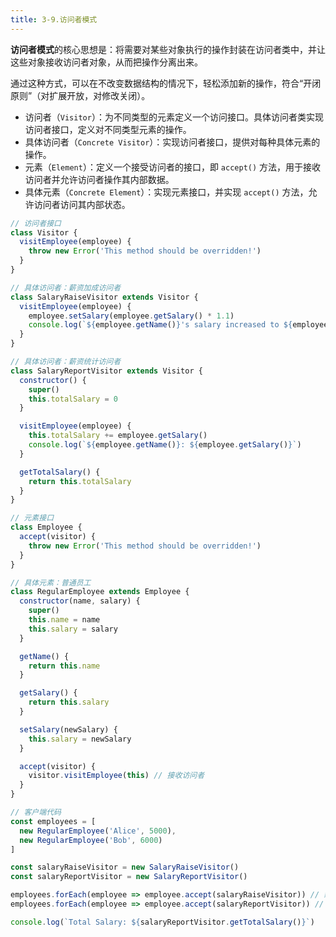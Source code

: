 ```yaml
---
title: 3-9.访问者模式
---
```


**访问者模式**的核心思想是：将需要对某些对象执行的操作封装在访问者类中，并让这些对象接收访问者对象，从而把操作分离出来。

通过这种方式，可以在不改变数据结构的情况下，轻松添加新的操作，符合“开闭原则”（对扩展开放，对修改关闭）。

- 访问者（`Visitor`）：为不同类型的元素定义一个访问接口。具体访问者类实现访问者接口，定义对不同类型元素的操作。
- 具体访问者（`Concrete Visitor`）：实现访问者接口，提供对每种具体元素的操作。
- 元素（`Element`）：定义一个接受访问者的接口，即 `accept()` 方法，用于接收访问者并允许访问者操作其内部数据。
- 具体元素（`Concrete Element`）：实现元素接口，并实现 `accept()` 方法，允许访问者访问其内部状态。

```js
// 访问者接口
class Visitor {
  visitEmployee(employee) {
    throw new Error('This method should be overridden!')
  }
}

// 具体访问者：薪资加成访问者
class SalaryRaiseVisitor extends Visitor {
  visitEmployee(employee) {
    employee.setSalary(employee.getSalary() * 1.1)
    console.log(`${employee.getName()}'s salary increased to ${employee.getSalary()}.`)
  }
}

// 具体访问者：薪资统计访问者
class SalaryReportVisitor extends Visitor {
  constructor() {
    super()
    this.totalSalary = 0
  }

  visitEmployee(employee) {
    this.totalSalary += employee.getSalary()
    console.log(`${employee.getName()}: ${employee.getSalary()}`)
  }

  getTotalSalary() {
    return this.totalSalary
  }
}

// 元素接口
class Employee {
  accept(visitor) {
    throw new Error('This method should be overridden!')
  }
}

// 具体元素：普通员工
class RegularEmployee extends Employee {
  constructor(name, salary) {
    super()
    this.name = name
    this.salary = salary
  }

  getName() {
    return this.name
  }

  getSalary() {
    return this.salary
  }

  setSalary(newSalary) {
    this.salary = newSalary
  }

  accept(visitor) {
    visitor.visitEmployee(this) // 接收访问者
  }
}

// 客户端代码
const employees = [
  new RegularEmployee('Alice', 5000),
  new RegularEmployee('Bob', 6000)
]

const salaryRaiseVisitor = new SalaryRaiseVisitor()
const salaryReportVisitor = new SalaryReportVisitor()

employees.forEach(employee => employee.accept(salaryRaiseVisitor)) // 薪资加成
employees.forEach(employee => employee.accept(salaryReportVisitor)) // 薪资统计

console.log(`Total Salary: ${salaryReportVisitor.getTotalSalary()}`)
```
